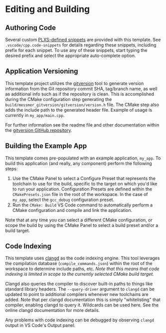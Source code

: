 # Editing and Building

## Authoring Code

Several custom [PLXS-defined snippets](https://code.visualstudio.com/docs/editor/userdefinedsnippets) are provided with this template.  See `.vscode/cpp.code-snippets` for details regarding these snippets, including prefix for each snippet.  To use any of these snippets, start typing the desired prefix and select the appropriate auto-complete option.

## Application Versioning

This template project utilizes the [gitversion](https://github.com/smessmer/gitversion) tool to generate version information from the Git repository commit SHA, tag/branch name, as well as additional info such as if the repository is clean.  This is accomplished during the CMake configuration step generating the `build/messmer_gitversion/gitversion/version.h` file.  The CMake step also adds the include path to the generated header file.  Example of usage is currently in `my_app/main.cpp`.

For further information see the readme file and other documentation within the [gitversion GitHub repository](https://github.com/smessmer/gitversion).

## Building the Example App

This template comes pre-populated with an example application, `my_app`.  To build this application (and really, any component) perform the following steps:

1. Use the CMake Panel to select a Configure Preset that represents the toolchain to use for the build, specific to the target on which you'd like to run your application.  Configuration Presets are defined within the `CMakePresets.json` file in the root of the workspace.  In the case of `my_app`, select the `gcc_debug` configuration preset.
1. Run the `CMake: Build` VS Code command to automatically perform a CMake configuration and compile and link the application.

Note that at any time you can select a different CMake configuration, or scope the build by using the CMake Panel to select a build preset and/or a build target.

## Code Indexing

This template uses [clangd](https://clangd.llvm.org/) as the code indexing engine.  This tool leverages the compilation database (`compile_commands.json`) within the root of the workspace to determine include paths, etc.  _Note that this means that code indexing is limited in scope to the currently selected CMake build target._

Clangd also queries the compiler to discover built-in paths to things like standard library headers.  The `--query-driver` argument to `clangd` can be updated to point to additional compilers whenever new toolchains are added.  Note that per clangd documentation this is simply "whitelisting" that compiler, enabling clangd to query it.  Wildcards can be used here.  See the online clangd documentation for more details.

Any problems with code indexing can be debugged by observing `clangd` output in VS Code's Output panel.

